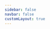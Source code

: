 ```yaml
---
sidebar: false
navbar: false
customLayout: true
---
```


<RenderTwig :js-importer="() => import('./app-parent.js')" :tpl-importer="() => import('./app-parent.twig?raw')" />
